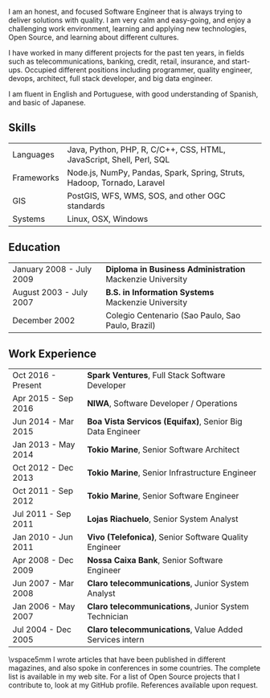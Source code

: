  I am an honest, and focused Software Engineer that is always trying to deliver solutions with quality. I am very calm and easy-going, and enjoy a challenging work environment, learning and applying new technologies, Open Source, and learning about different cultures. 

I have worked in many different projects for the past ten years, in fields such as telecommunications, banking, credit, retail, insurance, and start-ups. Occupied different positions including programmer, quality engineer, devops, architect, full stack developer, and big data engineer. 

I am fluent in English and Portuguese, with good understanding of Spanish, and basic of Japanese.


## <i class="fa fa-chevron-right"></i> Skills
<table class="table table-hover">
<tr>
  <td class='col-md-2'>Languages</td>
  <td markdown="1">
Java, Python, PHP, R, C/C++, CSS, HTML, JavaScript, Shell, Perl, SQL
  </td>
</tr>
<tr>
  <td class='col-md-2'>Frameworks</td>
  <td markdown="1">
Node.js, NumPy, Pandas, Spark, Spring, Struts, Hadoop, Tornado, Laravel
  </td>
</tr>
<tr>
  <td class='col-md-2'>GIS</td>
  <td markdown="1">
PostGIS, WFS, WMS, SOS, and other OGC standards
  </td>
</tr>
<tr>
  <td class='col-md-2'>Systems</td>
  <td markdown="1">
Linux, OSX, Windows
  </td>
</tr>
</table>








## <i class="fa fa-chevron-right"></i> Education

<table class="table table-hover">
  <tr>
    <td class="col-md-3">January 2008 - July 2009</td>
    <td>
        <strong>Diploma in Business Administration</strong>
        <br>
      Mackenzie University
    </td>
  </tr>
  <tr>
    <td class="col-md-3">August 2003 - July 2007</td>
    <td>
        <strong>B.S. in Information Systems</strong>
        <br>
      Mackenzie University
    </td>
  </tr>
  <tr>
    <td class="col-md-3">December 2002</td>
    <td>
      Colegio Centenario (Sao Paulo, Sao Paulo, Brazil)
    </td>
  </tr>
</table>


## <i class="fa fa-chevron-right"></i> Work Experience
<table class="table table-hover">
<tr>
  <td class='col-md-3'>Oct 2016 - Present</td>
  <td><strong>Spark Ventures</strong>, Full Stack Software Developer</td>
</tr>
<tr>
  <td class='col-md-3'>Apr 2015 - Sep 2016</td>
  <td><strong>NIWA</strong>, Software Developer / Operations</td>
</tr>
<tr>
  <td class='col-md-3'>Jun 2014 - Mar 2015</td>
  <td><strong>Boa Vista Servicos (Equifax)</strong>, Senior Big Data Engineer</td>
</tr>
<tr>
  <td class='col-md-3'>Jan 2013 - May 2014</td>
  <td><strong>Tokio Marine</strong>, Senior Software Architect</td>
</tr>
<tr>
  <td class='col-md-3'>Oct 2012 - Dec 2013</td>
  <td><strong>Tokio Marine</strong>, Senior Infrastructure Engineer</td>
</tr>
<tr>
  <td class='col-md-3'>Oct 2011 - Sep 2012</td>
  <td><strong>Tokio Marine</strong>, Senior Software Engineer</td>
</tr>
<tr>
  <td class='col-md-3'>Jul 2011 - Sep 2011</td>
  <td><strong>Lojas Riachuelo</strong>, Senior System Analyst</td>
</tr>
<tr>
  <td class='col-md-3'>Jan 2010 - Jun 2011</td>
  <td><strong>Vivo (Telefonica)</strong>, Senior Software Quality Engineer</td>
</tr>
<tr>
  <td class='col-md-3'>Apr 2008 - Dec 2009</td>
  <td><strong>Nossa Caixa Bank</strong>, Senior Software Engineer</td>
</tr>
<tr>
  <td class='col-md-3'>Jun 2007 - Mar 2008</td>
  <td><strong>Claro telecommunications</strong>, Junior System Analyst</td>
</tr>
<tr>
  <td class='col-md-3'>Jan 2006 - May 2007</td>
  <td><strong>Claro telecommunications</strong>, Junior System Technician</td>
</tr>
<tr>
  <td class='col-md-3'>Jul 2004 - Dec 2005</td>
  <td><strong>Claro telecommunications</strong>, Value Added Services intern</td>
</tr>
</table>











 \vspace5mm I wrote articles that have been published in different magazines, and also spoke in conferences in some countries. The complete list is available in my web site. For a list of Open Source projects that I contribute to, look at my GitHub profile. References available upon request.
